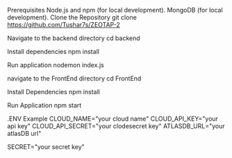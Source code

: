 Prerequisites
Node.js and npm (for local development).
MongoDB (for local development).
Clone the Repository
git clone https://github.com/Tushar7s/ZEOTAP-2

Navigate to the backend directory
cd backend

Install dependencies
npm install

Run application
nodemon index.js

navigate to the FrontEnd directory
cd FrontEnd

Install Dependencies
npm install

Run Application
npm start

.ENV Example
CLOUD_NAME="your cloud name" 
CLOUD_API_KEY="your api key" 
CLOUD_API_SECRET="your clodesecret key" 
ATLASDB_URL="your atlasDB url"

SECRET="your secret key"
